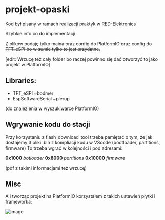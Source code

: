 # projekt-opaski

Kod był pisany w ramach realizacji praktyk w RED-Elektronics

Szybkie info co do implementacji

~~Z plików podaję tylko maina oraz config do PlatformIO oraz config do TFT_eSPI bo w sumie tylko to jest przydatne.~~

[edit: Wrzucę też cały folder bo raczej powinno się dać otworzyć to jako projekt w PlatformIO]

## Libraries:
- TFT_eSPI ~bodmer
- EspSoftwareSerial ~plerup

(do znalezienia w wyszukiwarce PlatformIO)

## Wgrywanie kodu do stacji
Przy korzystaniu z flash_download_tool trzeba pamiętać o tym, że jak dostajemy 3 pliki .bin z kompliacji kodu w VScode (bootloader, partitions, firmware)
To trzeba wgrać w kolejności i pod adresami:

**0x1000** *botloader*
**0x8000** *partitions*
**0x10000** *firmware*

(pdf z takimi informacjami też wrzucę)

## Misc
A i tworząc projekt na PlatformIO korzystałem z takich ustawień płytki i frameworka:

![image](https://github.com/FuturePhile/projekt-opaski/assets/135601063/2ea47c5a-1e41-442e-b77c-0d806f8bda28)

